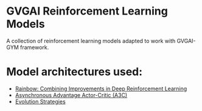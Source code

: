 # GVGAI Reinforcement Learning Models
A collection of reinforcement learning models adapted to work with GVGAI-GYM framework.

# Model architectures used:
 - [Rainbow: Combining Improvements in Deep Reinforcement Learning](https://arxiv.org/abs/1710.02298)
 - [Asynchronous Advantage Actor-Critic (A3C)](https://arxiv.org/pdf/1602.01783.pdf)
 - [Evolution Strategies](https://arxiv.org/pdf/1703.03864.pdf)